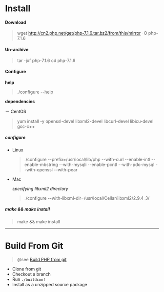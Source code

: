 Install
===

#### Download

> wget http://cn2.php.net/get/php-7.1.6.tar.bz2/from/this/mirror -O php-7.1.6

#### Un-archive

> tar -jxf php-7.1.6
> cd php-7.1.6

#### Configure

**help**

> ./configure --help

**dependencies**

－ CentOS

> yum install -y openssl-devel libxml2-devel libcurl-devel libicu-devel gcc-c++

##### configure

- Linux

    > ./configure --prefix=/usr/local/lib/php --with-curl --enable-intl --enable-mbstring --with-mysqli --enable-pcntl --with-pdo-mysql --with-openssl --with-pear

- Mac

    _specifying libxml2 directory_

    > ./configure --with-libxml-dir=/usr/local/Cellar/libxml2/2.9.4_3/ 

##### make && make install

> make && make install

-----

# Build From Git

> @see [Build PHP from git](http://php.net/git.php)

- Clone from git
- Checkout a branch
- Run `./buildconf`
- Install as a unzipped source package




